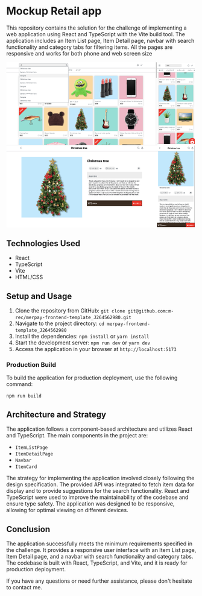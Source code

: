 # Mockup Retail app

This repository contains the solution for the challenge of implementing a web application using React and TypeScript with the Vite build tool. The application includes an Item List page, Item Detail page, navbar with search functionality and category tabs for filtering items. All the pages are responsive and works for both phone and web screen size

<div style="display: flex; align-items: center;">
  <img width="400" alt="" src="./image/web-item-list.png">
  <img width="100" alt="" src="./image/phone-item-list.png">
</div>

<div style="display: flex; align-items: center;">
  <img width="400" alt="" src="./image/web-item-detail.png">
  <img width="100" alt="" src="./image/phone-item-detail.png">
</div>

## Technologies Used
- React
- TypeScript
- Vite
- HTML/CSS

## Setup and Usage
1. Clone the repository from GitHub: `git clone git@github.com:m-rec/merpay-frontend-template_J264562980.git`
2. Navigate to the project directory: `cd merpay-frontend-template_J264562980`
3. Install the dependencies: `npm install` or `yarn install`
4. Start the development server: `npm run dev` or `yarn dev`
5. Access the application in your browser at `http://localhost:5173`

### Production Build
To build the application for production deployment, use the following command:

```shell
npm run build
```

## Architecture and Strategy
The application follows a component-based architecture and utilizes React and TypeScript. The main components in the project are:

- `ItemListPage`
- `ItemDetailPage`
- `Navbar`
- `ItemCard`

The strategy for implementing the application involved closely following the design specification. The provided API was integrated to fetch item data for display and to provide suggestions for the search functionality. React and TypeScript were used to improve the maintainability of the codebase and ensure type safety. The application was designed to be responsive, allowing for optimal viewing on different devices.

## Conclusion
The application successfully meets the minimum requirements specified in the challenge. It provides a responsive user interface with an Item List page, Item Detail page, and a navbar with search functionality and category tabs. The codebase is built with React, TypeScript, and Vite, and it is ready for production deployment.

If you have any questions or need further assistance, please don't hesitate to contact me.
